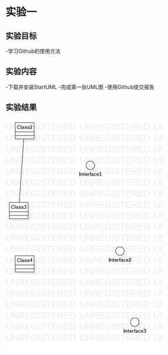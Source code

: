 # 实验一
 
## 实验目标
-学习Github的使用方法

## 实验内容
-下载并安装StartUML
-完成第一张UML图
-使用Github提交报告

## 实验结果

![第一个UML图](./model1.jpg)
